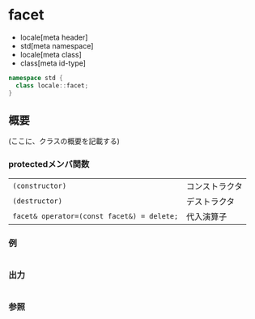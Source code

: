 # facet
* locale[meta header]
* std[meta namespace]
* locale[meta class]
* class[meta id-type]

```cpp
namespace std {
  class locale::facet;
}
```

## 概要
(ここに、クラスの概要を記載する)

### protectedメンバ関数

| | |
|-------------------------------------------------------|-----------------------|
| `(constructor)` | コンストラクタ |
| `(destructor)` | デストラクタ |
| `facet& operator=(const facet&) = delete;` | 代入演算子 |

### 例
```cpp
```

### 出力
```
```

### 参照
